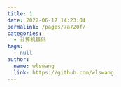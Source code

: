 ```yaml
---
title: 1
date: 2022-06-17 14:23:04
permalink: /pages/7a720f/
categories: 
  - 计算机基础
tags: 
  - null
author: 
  name: wlswang
  link: https://github.com/wlswang
---
```

